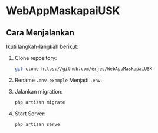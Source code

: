 # WebAppMaskapaiUSK

## Cara Menjalankan

Ikuti langkah-langkah berikut:

1. Clone repository:

    ```bash
    git clone https://github.com/erjes/WebAppMaskapaiUSK
    ```

2. Rename `.env.example` Menjadi `.env`.

3. Jalankan migration:

    ```bash
    php artisan migrate
    ```

4. Start Server:

    ```bash
    php artisan serve
    ```
